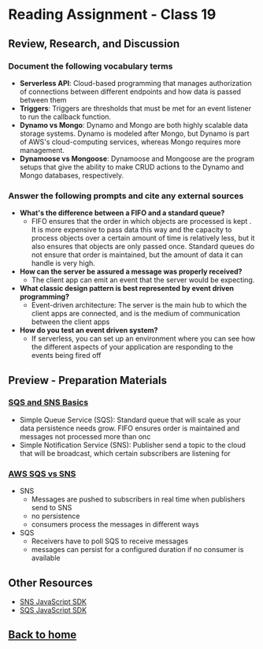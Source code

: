 # Reading Assignment - Class 19

## Review, Research, and Discussion

### Document the following vocabulary terms

- **Serverless API**: Cloud-based programming that manages authorization of connections between different endpoints and how data is passed between them
- **Triggers**: Triggers are thresholds that must be met for an event listener to run the callback function.
- **Dynamo vs Mongo**: Dynamo and Mongo are both highly scalable data storage systems. Dynamo is modeled after Mongo, but Dynamo is part of AWS's cloud-computing services, whereas Mongo requires more management.
- **Dynamoose vs Mongoose**: Dynamoose and Mongoose are the program setups that give the ability to make CRUD actions to the Dynamo and Mongo databases, respectively.

### Answer the following prompts and cite any external sources

- **What's the difference between a FIFO and a standard queue?**
  - FIFO ensures that the order in which objects are processed is kept . It is more expensive to pass data this way and the capacity to process objects over a certain amount of time is relatively less, but it also ensures that objects are only passed once. Standard queues do not ensure that order is maintained, but the amount of data it can handle is very high.
- **How can the server be assured a message was properly received?**
  - The client app can emit an event that the server would be expecting.
- **What classic design pattern is best represented by event driven programming?**
  - Event-driven architecture: The server is the main hub to which the client apps are connected, and is the medium of communication between the client apps
- **How do you test an event driven system?**
  - If serverless, you can set up an environment where you can see how the different aspects of your application are responding to the events being fired off

## Preview - Preparation Materials

### [SQS and SNS Basics](https://www.youtube.com/watch?v=UesxWuZMZqI)

- Simple Queue Service (SQS): Standard queue that will scale as your data persistence needs grow. FIFO ensures order is maintained and messages not processed more than onc
- Simple Notification Service (SNS): Publisher send a topic to the cloud that will be broadcast, which certain subscribers are listening for

### [AWS SQS vs SNS](https://medium.com/awesome-cloud/aws-difference-between-sqs-and-sns-61a397bf76c5)

- SNS
  - Messages are pushed to subscribers in real time when publishers send to SNS
  - no persistence
  - consumers process the messages in different ways
- SQS
  - Receivers have to poll SQS to receive messages
  - messages can persist for a configured duration if no consumer is available

## Other Resources

- [SNS JavaScript SDK](https://docs.aws.amazon.com/AWSJavaScriptSDK/latest/AWS/SNS.html)
- [SQS JavaScript SDK](https://docs.aws.amazon.com/AWSJavaScriptSDK/latest/AWS/SQS.html)

## [Back to home](https://dcalhoun286.github.io/reading-notes/)
